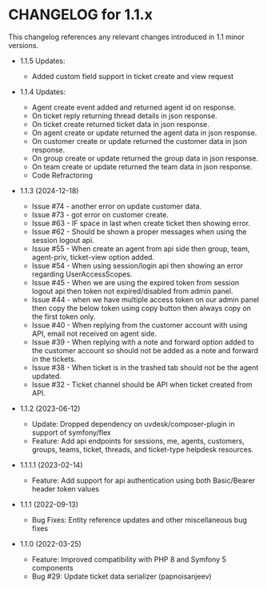 CHANGELOG for 1.1.x
===================

This changelog references any relevant changes introduced in 1.1 minor versions.

* 1.1.5
    Updates:
    - Added custom field support in ticket create and view request

* 1.1.4
    Updates:
    - Agent create event added and returned agent id on response.
    - On ticket reply returning thread details in json response.
    - On ticket create returned ticket data in json response.
    - On agent create or update returned the agent data in json response.
    - On customer create or update returned the customer data in json response.
    - On group create or update returned the group data in json response.
    - On team create or update returned the team data in json response.

    * Code Refractoring

* 1.1.3 (2024-12-18)
    * Issue #74 - another error on update customer data.
    * Issue #73 - got error on customer create.
    * Issue #63 - IF space in last when create ticket then showing error.
    * Issue #62 - Should be shown a proper messages when using the session logout api.
    * Issue #55 - When create an agent from api side then group, team, agent-priv, ticket-view option added.
    * Issue #54 - When using session/login api then showing an error regarding UserAccessScopes.
    * Issue #45 - When we are using the expired token from session logout api then token not expired/disabled from admin panel.
    * Issue #44 - when we have multiple access token on our admin panel then copy the below token using copy button then always copy on the first token only.
    * Issue #40 - When replying from the customer account with using API, email not received on agent side.
    * Issue #39 - When replying with a note and forward option added to the customer account so should not be added as a note and forward in the tickets.
    * Issue #38 - When ticket is in the trashed tab should not be the agent updated.
    * Issue #32 - Ticket channel should be API when ticket created from API.
    
* 1.1.2 (2023-06-12)
    * Update: Dropped dependency on uvdesk/composer-plugin in support of symfony/flex
    * Feature: Add api endpoints for sessions, me, agents, customers, groups, teams, ticket, threads, and ticket-type helpdesk resources.

* 1.1.1.1 (2023-02-14)
    * Feature: Add support for api authentication using both Basic/Bearer header token values

* 1.1.1 (2022-09-13)
    * Bug Fixes: Entity reference updates and other miscellaneous bug fixes

* 1.1.0 (2022-03-25)
    * Feature: Improved compatibility with PHP 8 and Symfony 5 components
    * Bug #29: Update ticket data serializer (papnoisanjeev)
